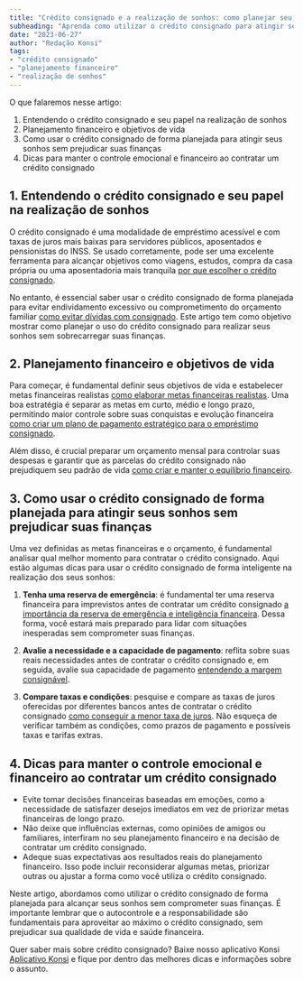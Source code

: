 ```yaml
---
title: "Crédito consignado e a realização de sonhos: como planejar seu futuro sem sobrecarregar suas finanças"
subheading: "Aprenda como utilizar o crédito consignado para atingir seus objetivos sem prejudicar sua saúde financeira."
date: "2023-06-27"
author: "Redação Konsi"
tags:
- "crédito consignado"
- "planejamento financeiro"
- "realização de sonhos"
---
```


O que falaremos nesse artigo:
1. Entendendo o crédito consignado e seu papel na realização de sonhos
2. Planejamento financeiro e objetivos de vida
3. Como usar o crédito consignado de forma planejada para atingir seus sonhos sem prejudicar suas finanças
4. Dicas para manter o controle emocional e financeiro ao contratar um crédito consignado

## 1. Entendendo o crédito consignado e seu papel na realização de sonhos

O crédito consignado é uma modalidade de empréstimo acessível e com taxas de juros mais baixas para servidores públicos, aposentados e pensionistas do INSS. Se usado corretamente, pode ser uma excelente ferramenta para alcançar objetivos como viagens, estudos, compra da casa própria ou uma aposentadoria mais tranquila [por que escolher o crédito consignado](konsi.com.br/postagens/vantagens-do-credito-consignado-por-que-escolher).

No entanto, é essencial saber usar o crédito consignado de forma planejada para evitar endividamento excessivo ou comprometimento do orçamento familiar [como evitar dívidas com consignado](konsi.com.br/postagens/como-evitar-dividas-com-consignado). Este artigo tem como objetivo mostrar como planejar o uso do crédito consignado para realizar seus sonhos sem sobrecarregar suas finanças.

## 2. Planejamento financeiro e objetivos de vida

Para começar, é fundamental definir seus objetivos de vida e estabelecer metas financeiras realistas [como elaborar metas financeiras realistas](konsi.com.br/postagens/como-elaborar-metas-financeiras-realistas-para-servidores-publicos). Uma boa estratégia é separar as metas em curto, médio e longo prazo, permitindo maior controle sobre suas conquistas e evolução financeira [como criar um plano de pagamento estratégico para o empréstimo consignado](konsi.com.br/postagens/como-criar-um-plano-de-pagamento-estrategico-para-seu-emprstimo-consignado).

Além disso, é crucial preparar um orçamento mensal para controlar suas despesas e garantir que as parcelas do crédito consignado não prejudiquem seu padrão de vida [como criar e manter o equilíbrio financeiro](konsi.com.br/postagens/como-criar-e-manter-o-equilbrio-financeiro-um-guia-para-servidores-pblicos).

## 3. Como usar o crédito consignado de forma planejada para atingir seus sonhos sem prejudicar suas finanças

Uma vez definidas as metas financeiras e o orçamento, é fundamental analisar qual melhor momento para contratar o crédito consignado. Aqui estão algumas dicas para usar o crédito consignado de forma inteligente na realização dos seus sonhos:

1. **Tenha uma reserva de emergência**: é fundamental ter uma reserva financeira para imprevistos antes de contratar um crédito consignado [a importância da reserva de emergência e inteligência financeira](konsi.com.br/postagens/a-importncia-da-reserva-de-emergncia-e-como-constru-la-com-inteligncia-financeira). Dessa forma, você estará mais preparado para lidar com situações inesperadas sem comprometer suas finanças.

2. **Avalie a necessidade e a capacidade de pagamento**: reflita sobre suas reais necessidades antes de contratar o crédito consignado e, em seguida, avalie sua capacidade de pagamento [entendendo a margem consignável](konsi.com.br/postagens/entendendo-a-margem-consignvel-como-planejar-seu-crdito-consignado).

3. **Compare taxas e condições**: pesquise e compare as taxas de juros oferecidas por diferentes bancos antes de contratar o crédito consignado [como conseguir a menor taxa de juros](konsi.com.br/postagens/como-conseguir-a-menor-taxa-de-juros). Não esqueça de verificar também as condições, como prazos de pagamento e possíveis taxas e tarifas extras.

## 4. Dicas para manter o controle emocional e financeiro ao contratar um crédito consignado

- Evite tomar decisões financeiras baseadas em emoções, como a necessidade de satisfazer desejos imediatos em vez de priorizar metas financeiras de longo prazo.
- Não deixe que influências externas, como opiniões de amigos ou familiares, interfiram no seu planejamento financeiro e na decisão de contratar um crédito consignado.
- Adeque suas expectativas aos resultados reais do planejamento financeiro. Isso pode incluir reconsiderar algumas metas, priorizar outras ou ajustar a forma como você utiliza o crédito consignado.

Neste artigo, abordamos como utilizar o crédito consignado de forma planejada para alcançar seus sonhos sem comprometer suas finanças. É importante lembrar que o autocontrole e a responsabilidade são fundamentais para aproveitar ao máximo o crédito consignado, sem prejudicar sua qualidade de vida e saúde financeira.

Quer saber mais sobre crédito consignado? Baixe nosso aplicativo Konsi [Aplicativo Konsi](konsi.com.br/app) e fique por dentro das melhores dicas e informações sobre o assunto.